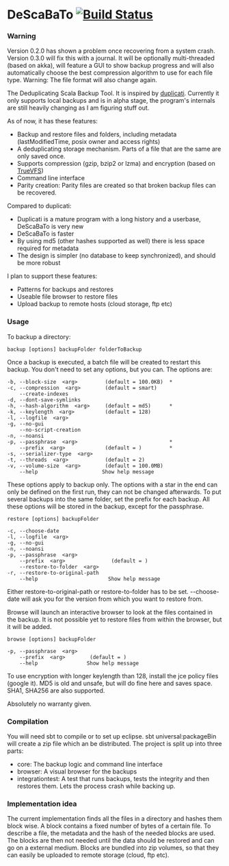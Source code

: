 DeScaBaTo [![Build Status](https://travis-ci.org/Stivo/DeScaBaTo.png?branch=master)](https://travis-ci.org/Stivo/DeScaBaTo)
=========

### Warning
Version 0.2.0 has shown a problem once recovering from a system crash. Version 0.3.0 will fix this with a journal.
It will be optionally multi-threaded (based on akka), will feature a GUI to show backup progress and will also automatically choose the best compression algorithm to use for each file type. Warning: The file format will also change again.

The Deduplicating Scala Backup Tool. It is inspired by [duplicati](http://www.duplicati.com/). Currently it only supports local backups and is in alpha stage, the program's internals are still heavily changing as I am figuring stuff out.

As of now, it has these features:

- Backup and restore files and folders, including metadata (lastModifiedTime, posix owner and access rights)
- A deduplicating storage mechanism. Parts of a file that are the same are only saved once. 
- Supports compression (gzip, bzip2 or lzma) and encryption (based on [TrueVFS](https://truezip.java.net/truezip-driver/truezip-driver-tzp/))
- Command line interface
- Parity creation: Parity files are created so that broken backup files can be recovered.

Compared to duplicati:

- Duplicati is a mature program with a long history and a userbase, DeScaBaTo is very new
- DeScaBaTo is faster
- By using md5 (other hashes supported as well) there is less space required for metadata
- The design is simpler (no database to keep synchronized), and should be more robust

I plan to support these features:

- Patterns for backups and restores
- Useable file browser to restore files
- Upload backup to remote hosts (cloud storage, ftp etc)

### Usage

To backup a directory:

    backup [options] backupFolder folderToBackup
    
Once a backup is executed, a batch file will be created to restart this backup. You don't need to set any options, but you can. The options are:

    -b, --block-size  <arg>         (default = 100.0KB)  *
    -c, --compression  <arg>        (default = smart)
        --create-indexes
    -d, --dont-save-symlinks
    -h, --hash-algorithm  <arg>     (default = md5)      *
    -k, --keylength  <arg>          (default = 128)
    -l, --logfile  <arg>
    -g, --no-gui
        --no-script-creation
    -n, --noansi
    -p, --passphrase  <arg>                              *
        --prefix  <arg>             (default = )         *
    -s, --serializer-type  <arg>
    -t, --threads  <arg>            (default = 2)
    -v, --volume-size  <arg>        (default = 100.0MB)
        --help                     Show help message

These options apply to backup only. The options with a star in the end can only be defined on the first run, they can not be changed afterwards. To put several backups into the same folder, set the prefix for each backup. All these options will be stored in the backup, except for the passphrase. 

    restore [options] backupFolder 

    -c, --choose-date
    -l, --logfile  <arg>
    -g, --no-gui
    -n, --noansi
    -p, --passphrase  <arg>
        --prefix  <arg>               (default = )
        --restore-to-folder  <arg>
    -r, --restore-to-original-path
        --help                       Show help message

Either restore-to-original-path or restore-to-folder has to be set. --choose-date will ask you for the version from which you want to restore from.

Browse will launch an interactive browser to look at the files contained in the backup. It is not possible yet to restore files from within the browser, but it will be added.

    browse [options] backupFolder
    
    -p, --passphrase  <arg>
        --prefix  <arg>        (default = )
        --help                Show help message

To use encryption with longer keylength than 128, install the jce policy files (google it). MD5 is old and unsafe, but will do fine here and saves space. SHA1, SHA256 are also supported.

Absolutely no warranty given. 

### Compilation
You will need sbt to compile or to set up eclipse. sbt universal:packageBin will create a zip file which an be distributed.
The project is split up into three parts:
- core: The backup logic and command line interface
- browser: A visual browser for the backups
- integrationtest: A test that runs backups, tests the integrity and then restores them. Lets the process crash while backing up.

### Implementation idea
The current implementation finds all the files in a directory and hashes them block wise. A block contains a fixed number of bytes of a certain file. To describe a file, the metadata and the hash of the needed blocks are used. 
The blocks are then not needed until the data should be restored and can go on a external medium. Blocks are bundled into zip volumes, so that they can easily be uploaded to remote storage (cloud, ftp etc). 
